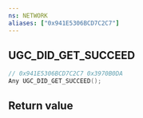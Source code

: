 ```yaml
---
ns: NETWORK
aliases: ["0x941E5306BCD7C2C7"]
---
```

## UGC_DID_GET_SUCCEED

```c
// 0x941E5306BCD7C2C7 0x3970B0DA
Any UGC_DID_GET_SUCCEED();
```

## Return value
